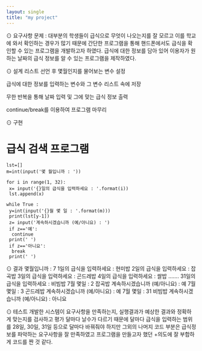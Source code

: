 ```yaml
---
layout: single
title: "my project"
---
```


⊙ 요구사항
문제 : 대부분의 학생들이 급식으로 무엇이 나오는지를 잘 모르고 이를 학교에 와서 
       확인하는 경우가 많기 때문에 간단한 프로그램을 통해 핸드폰에서도 급식을
       확인할 수 있는 프로그램을 개발하고자 하였다. 급식에 대한 정보를 담아 있어
       이용자가 원하는 날짜의 급식 정보를 알 수 있는 프로그램을 제작하였다.

⊙ 설계
리스트 선언 후 몇월인지를 물어보는 변수 설정

급식에 대한 정보를 입력하는 변수와 그 변수 리스트 속에 저장

무한 반복을 통해 날짜 입력 및 그에 맞는 급식 정보 출력

continue/break를 이용하여 프로그램 마무리

⊙ 구현
 
# 급식 검색 프로그램
~~~
lst=[]
m=int(input('몇 월입니까 : ')) 
 
for i in range(1, 32):
 x= input('{}일의 급식을 입력하세요 : '.format(i))
 lst.append(x)
 
while True :
 y=int(input('{}월 몇 일 : '.format(m)))
 print(lst[y-1])
 z= input('계속하시겠습니까 (예/아니요) : ')
 if z=='예':
  continue
 print(' ') 
 if z=='아니요':
  break
 print(' ') 
~~~
⊙ 결과
몇월입니까 : 7
1일의 급식을 입력하세요 : 현미밥
2일의 급식을 입력하세요 : 잡곡밥
3일의 급식을 입력하세요 : 곤드레밥
4일의 급식을 입력하세요 : 쌀밥
.......
31일의 급식을 입력하세요 : 비빔밥
7월 몇일 : 2
잡곡밥
계속하시겠습니까 (예/아니요) : 예
7월 몇일 : 3
곤드레밥
계속하시겠습니까 (예/아니요) : 예
7월 몇일 : 31
비빔밥
계속하시겠습니까 (예/아니요) : 아니요

⊙ 테스트
개발한 시스템이 요구사항을 만족하는지, 실행결과가 예상한 결과와 정확하게 맞는지를 검사하고 평가
달마다 날수가 다르기 때문에 달마다 급식을 입력하는 범위를 28일, 30일, 31일 등으로 달마다 바꿔줘야 
하지만 그외의 나머지 코드 부분은 급식정보를 파악하는 요구사항을 잘 만족하였고 프로그램을 만들고자 
했던 +의도에 잘 부합하게 코드를 짠 것 같다. 

